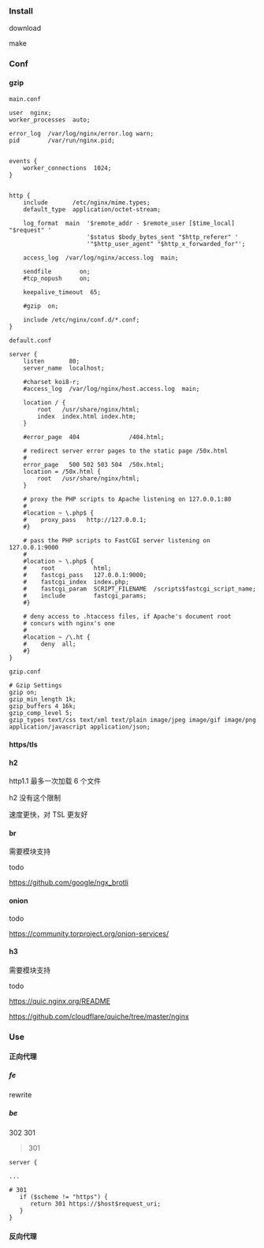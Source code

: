 ### Install

download

make

### Conf

#### gzip

`main.conf`

```properties
user  nginx;
worker_processes  auto;

error_log  /var/log/nginx/error.log warn;
pid        /var/run/nginx.pid;


events {
    worker_connections  1024;
}


http {
    include       /etc/nginx/mime.types;
    default_type  application/octet-stream;

    log_format  main  '$remote_addr - $remote_user [$time_local] "$request" '
                      '$status $body_bytes_sent "$http_referer" '
                      '"$http_user_agent" "$http_x_forwarded_for"';

    access_log  /var/log/nginx/access.log  main;

    sendfile        on;
    #tcp_nopush     on;

    keepalive_timeout  65;

    #gzip  on;

    include /etc/nginx/conf.d/*.conf;
}
```

`default.conf`

```properties
server {
    listen       80;
    server_name  localhost;

    #charset koi8-r;
    #access_log  /var/log/nginx/host.access.log  main;

    location / {
        root   /usr/share/nginx/html;
        index  index.html index.htm;
    }

    #error_page  404              /404.html;

    # redirect server error pages to the static page /50x.html
    #
    error_page   500 502 503 504  /50x.html;
    location = /50x.html {
        root   /usr/share/nginx/html;
    }

    # proxy the PHP scripts to Apache listening on 127.0.0.1:80
    #
    #location ~ \.php$ {
    #    proxy_pass   http://127.0.0.1;
    #}

    # pass the PHP scripts to FastCGI server listening on 127.0.0.1:9000
    #
    #location ~ \.php$ {
    #    root           html;
    #    fastcgi_pass   127.0.0.1:9000;
    #    fastcgi_index  index.php;
    #    fastcgi_param  SCRIPT_FILENAME  /scripts$fastcgi_script_name;
    #    include        fastcgi_params;
    #}

    # deny access to .htaccess files, if Apache's document root
    # concurs with nginx's one
    #
    #location ~ /\.ht {
    #    deny  all;
    #}
}
```

`gzip.conf`

```properties
# Gzip Settings
gzip on;
gzip_min_length 1k;
gzip_buffers 4 16k;
gzip_comp_level 5;
gzip_types text/css text/xml text/plain image/jpeg image/gif image/png application/javascript application/json;
```

#### https/tls

#### h2

http1.1 最多一次加载 6 个文件

h2 没有这个限制

速度更快，对 TSL 更友好

#### br

需要模块支持

todo

https://github.com/google/ngx_brotli

#### onion

todo

https://community.torproject.org/onion-services/

#### h3

需要模块支持

todo

https://quic.nginx.org/README

https://github.com/cloudflare/quiche/tree/master/nginx

### Use

#### 正向代理

##### fe

rewrite

##### be

302 301

> 301

```nginx
server {

...

# 301
   if ($scheme != "https") {
      return 301 https://$host$request_uri;
   }
}
```

#### 反向代理
